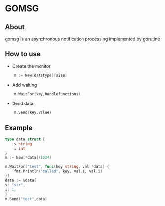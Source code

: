 # GOMSG #

## About ##
gomsg is an asynchronous notification processing implemented by gorutine

## How to use ##

- Create the monitor
```go
    m := New[datatype](size)
```

- Add waiting
```go
    m.WaitFor(key,handlefunctions)
```

- Send data
```go
    m.Send(key,value)
```

## Example ##
```go
type data struct {
    s string
    i int
}
m := New[*data](1024)

m.WaitFor("test", func(key string, val *data) {
    fmt.Println("called", key, val.s, val.i)
})
data := &data{
s: "str",
i: 1,
}
m.Send("test",data)
```